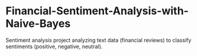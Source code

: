 # Financial-Sentiment-Analysis-with-Naive-Bayes
Sentiment analysis project analyzing text data (financial reviews) to classify sentiments (positive, negative, neutral).
